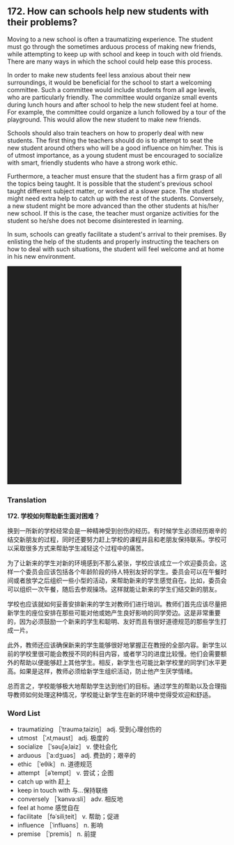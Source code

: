 ## 172. How can schools help new students with their problems?

Moving to a new school is often a traumatizing experience. The student must go through the sometimes arduous process of making new friends, while attempting to keep up with school and keep in touch with old friends. There are many ways in which the school could help ease this process.

In order to make new students feel less anxious about their new surroundings, it would be beneficial for the school to start a welcoming committee. Such a committee would include students from all age levels, who are particularly friendly. The committee would organize small events during lunch hours and after school to help the new student feel at home. For example, the committee could organize a lunch followed by a tour of the playground. This would allow the new student to make new friends.

Schools should also train teachers on how to properly deal with new students. The first thing the teachers should do is to attempt to seat the new student around others who will be a good influence on him/her. This is of utmost importance, as a young student must be encouraged to socialize with smart, friendly students who have a strong work ethic.

Furthermore, a teacher must ensure that the student has a firm grasp of all the topics being taught. It is possible that the student's previous school taught different subject matter, or worked at a slower pace. The student might need extra help to catch up with the rest of the students. Conversely, a new student might be more advanced than the other students at his/her new school. If this is the case, the teacher must organize activities for the student so he/she does not become disinterested in learning.

In sum, schools can greatly facilitate a student's arrival to their premises. By enlisting the help of the students and properly instructing the teachers on how to deal with such situations, the student will feel welcome and at home in his new environment.

![](images/padding_400x500.png)

### Translation

**172. 学校如何帮助新生面对困难？**

换到一所新的学校经常会是一种精神受到创伤的经历。有时候学生必须经历艰辛的结交新朋友的过程，同时还要努力赶上学校的课程并且和老朋友保持联系。学校可以采取很多方式来帮助学生减轻这个过程中的痛苦。

为了让新来的学生对新的环境感到不那么紧张，学校应该成立一个欢迎委员会。这样一个委员会应该包括各个年龄阶段的待人特别友好的学生。委员会可以在午餐时间或者放学之后组织一些小型的活动，来帮助新来的学生感觉自在。比如，委员会可以组织一次午餐，随后去参观操场。这样就能让新来的学生们结交新的朋友。

学校也应该就如何妥善安排新来的学生对教师们进行培训。教师们首先应该尽量把新学生的座位安排在那些可能对他或她产生良好影响的同学旁边。这是非常重要的，因为必须鼓励一个新来的学生和聪明、友好而且有很好道德规范的那些学生打成一片。

此外，教师还应该确保新来的学生能够很好地掌握正在教授的全部内容。新学生以前的学校里很可能会教授不同的科目内容，或者学习的进度比较慢。他们会需要额外的帮助以便能够赶上其他学生。相反，新学生也可能比新学校里的同学们水平更高。如果是这样，教师必须给新学生组织活动，防止他产生厌学情绪。

总而言之，学校能够极大地帮助学生达到他们的目标。通过学生的帮助以及合理指导教师如何处理这种情况，学校能让新学生在新的环境中觉得受欢迎和舒适。

### Word List

+ traumatizing ［ˈtrauməˌtaiziŋ］ adj. 受到心理创伤的
+ utmost ［ˈʌtˌməust］ adj. 极度的
+ socialize ［ˈsəuʃəˌlaiz］ v. 使社会化
+ arduous ［ˈa:dʒuəs］ adj. 费劲的；艰辛的
+ ethic ［ˈeθik］ n. 道德规范
+ attempt ［əˈtempt］ v. 尝试；企图
+ catch up with 赶上
+ keep in touch with 与…保持联络
+ conversely ［ˈkənvə:sli］ adv. 相反地
+ feel at home 感觉自在
+ facilitate ［fəˈsiliˌteit］ v. 帮助；促进
+ influence ［ˈinfluəns］ n. 影响
+ premise ［ˈpremis］ n. 前提  


